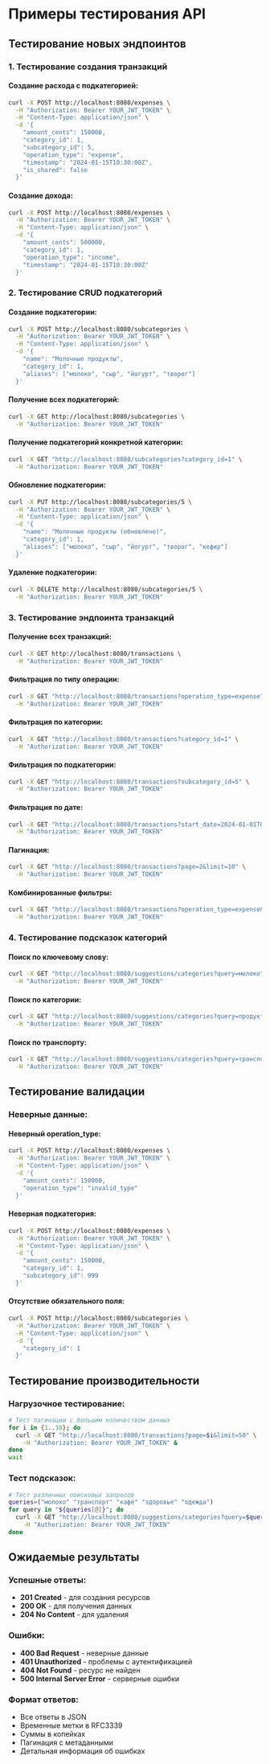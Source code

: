 # Примеры тестирования API

## Тестирование новых эндпоинтов

### 1. Тестирование создания транзакций

#### Создание расхода с подкатегорией:
```bash
curl -X POST http://localhost:8080/expenses \
  -H "Authorization: Bearer YOUR_JWT_TOKEN" \
  -H "Content-Type: application/json" \
  -d '{
    "amount_cents": 150000,
    "category_id": 1,
    "subcategory_id": 5,
    "operation_type": "expense",
    "timestamp": "2024-01-15T10:30:00Z",
    "is_shared": false
  }'
```

#### Создание дохода:
```bash
curl -X POST http://localhost:8080/expenses \
  -H "Authorization: Bearer YOUR_JWT_TOKEN" \
  -H "Content-Type: application/json" \
  -d '{
    "amount_cents": 500000,
    "category_id": 1,
    "operation_type": "income",
    "timestamp": "2024-01-15T10:30:00Z"
  }'
```

### 2. Тестирование CRUD подкатегорий

#### Создание подкатегории:
```bash
curl -X POST http://localhost:8080/subcategories \
  -H "Authorization: Bearer YOUR_JWT_TOKEN" \
  -H "Content-Type: application/json" \
  -d '{
    "name": "Молочные продукты",
    "category_id": 1,
    "aliases": ["молоко", "сыр", "йогурт", "творог"]
  }'
```

#### Получение всех подкатегорий:
```bash
curl -X GET http://localhost:8080/subcategories \
  -H "Authorization: Bearer YOUR_JWT_TOKEN"
```

#### Получение подкатегорий конкретной категории:
```bash
curl -X GET "http://localhost:8080/subcategories?category_id=1" \
  -H "Authorization: Bearer YOUR_JWT_TOKEN"
```

#### Обновление подкатегории:
```bash
curl -X PUT http://localhost:8080/subcategories/5 \
  -H "Authorization: Bearer YOUR_JWT_TOKEN" \
  -H "Content-Type: application/json" \
  -d '{
    "name": "Молочные продукты (обновлено)",
    "category_id": 1,
    "aliases": ["молоко", "сыр", "йогурт", "творог", "кефир"]
  }'
```

#### Удаление подкатегории:
```bash
curl -X DELETE http://localhost:8080/subcategories/5 \
  -H "Authorization: Bearer YOUR_JWT_TOKEN"
```

### 3. Тестирование эндпоинта транзакций

#### Получение всех транзакций:
```bash
curl -X GET http://localhost:8080/transactions \
  -H "Authorization: Bearer YOUR_JWT_TOKEN"
```

#### Фильтрация по типу операции:
```bash
curl -X GET "http://localhost:8080/transactions?operation_type=expense" \
  -H "Authorization: Bearer YOUR_JWT_TOKEN"
```

#### Фильтрация по категории:
```bash
curl -X GET "http://localhost:8080/transactions?category_id=1" \
  -H "Authorization: Bearer YOUR_JWT_TOKEN"
```

#### Фильтрация по подкатегории:
```bash
curl -X GET "http://localhost:8080/transactions?subcategory_id=5" \
  -H "Authorization: Bearer YOUR_JWT_TOKEN"
```

#### Фильтрация по дате:
```bash
curl -X GET "http://localhost:8080/transactions?start_date=2024-01-01T00:00:00Z&end_date=2024-01-31T23:59:59Z" \
  -H "Authorization: Bearer YOUR_JWT_TOKEN"
```

#### Пагинация:
```bash
curl -X GET "http://localhost:8080/transactions?page=2&limit=10" \
  -H "Authorization: Bearer YOUR_JWT_TOKEN"
```

#### Комбинированные фильтры:
```bash
curl -X GET "http://localhost:8080/transactions?operation_type=expense&category_id=1&page=1&limit=20" \
  -H "Authorization: Bearer YOUR_JWT_TOKEN"
```

### 4. Тестирование подсказок категорий

#### Поиск по ключевому слову:
```bash
curl -X GET "http://localhost:8080/suggestions/categories?query=молоко" \
  -H "Authorization: Bearer YOUR_JWT_TOKEN"
```

#### Поиск по категории:
```bash
curl -X GET "http://localhost:8080/suggestions/categories?query=продукты" \
  -H "Authorization: Bearer YOUR_JWT_TOKEN"
```

#### Поиск по транспорту:
```bash
curl -X GET "http://localhost:8080/suggestions/categories?query=транспорт" \
  -H "Authorization: Bearer YOUR_JWT_TOKEN"
```

## Тестирование валидации

### Неверные данные:

#### Неверный operation_type:
```bash
curl -X POST http://localhost:8080/expenses \
  -H "Authorization: Bearer YOUR_JWT_TOKEN" \
  -H "Content-Type: application/json" \
  -d '{
    "amount_cents": 150000,
    "operation_type": "invalid_type"
  }'
```

#### Неверная подкатегория:
```bash
curl -X POST http://localhost:8080/expenses \
  -H "Authorization: Bearer YOUR_JWT_TOKEN" \
  -H "Content-Type: application/json" \
  -d '{
    "amount_cents": 150000,
    "category_id": 1,
    "subcategory_id": 999
  }'
```

#### Отсутствие обязательного поля:
```bash
curl -X POST http://localhost:8080/subcategories \
  -H "Authorization: Bearer YOUR_JWT_TOKEN" \
  -H "Content-Type: application/json" \
  -d '{
    "category_id": 1
  }'
```

## Тестирование производительности

### Нагрузочное тестирование:
```bash
# Тест пагинации с большим количеством данных
for i in {1..10}; do
  curl -X GET "http://localhost:8080/transactions?page=$i&limit=50" \
    -H "Authorization: Bearer YOUR_JWT_TOKEN" &
done
wait
```

### Тест подсказок:
```bash
# Тест различных поисковых запросов
queries=("молоко" "транспорт" "кафе" "здоровье" "одежда")
for query in "${queries[@]}"; do
  curl -X GET "http://localhost:8080/suggestions/categories?query=$query" \
    -H "Authorization: Bearer YOUR_JWT_TOKEN"
done
```

## Ожидаемые результаты

### Успешные ответы:
- **201 Created** - для создания ресурсов
- **200 OK** - для получения данных
- **204 No Content** - для удаления

### Ошибки:
- **400 Bad Request** - неверные данные
- **401 Unauthorized** - проблемы с аутентификацией
- **404 Not Found** - ресурс не найден
- **500 Internal Server Error** - серверные ошибки

### Формат ответов:
- Все ответы в JSON
- Временные метки в RFC3339
- Суммы в копейках
- Пагинация с метаданными
- Детальная информация об ошибках
